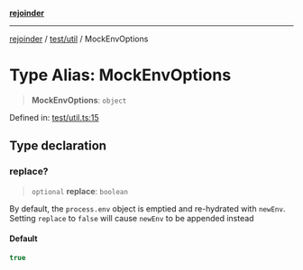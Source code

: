 [**rejoinder**](../../../README.md)

***

[rejoinder](../../../README.md) / [test/util](../README.md) / MockEnvOptions

# Type Alias: MockEnvOptions

> **MockEnvOptions**: `object`

Defined in: [test/util.ts:15](https://github.com/Xunnamius/rejoinder/blob/8a503ebeed2689d0efaa12692a8cdaf933b5902d/test/util.ts#L15)

## Type declaration

### replace?

> `optional` **replace**: `boolean`

By default, the `process.env` object is emptied and re-hydrated with
`newEnv`. Setting `replace` to `false` will cause `newEnv` to be appended
instead

#### Default

```ts
true
```
